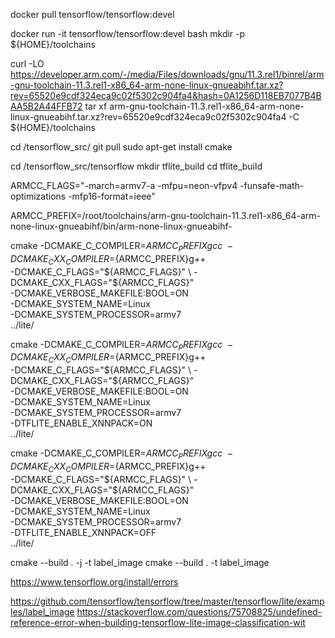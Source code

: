 
docker pull tensorflow/tensorflow:devel

docker run -it  tensorflow/tensorflow:devel bash
mkdir -p ${HOME}/toolchains


curl -LO https://developer.arm.com/-/media/Files/downloads/gnu/11.3.rel1/binrel/arm-gnu-toolchain-11.3.rel1-x86_64-arm-none-linux-gnueabihf.tar.xz?rev=65520e9cdf324eca9c02f5302c904fa4&hash=0A1256D118EB7077B4BAA5B2A44FFB72
tar xf arm-gnu-toolchain-11.3.rel1-x86_64-arm-none-linux-gnueabihf.tar.xz\?rev\=65520e9cdf324eca9c02f5302c904fa4 -C ${HOME}/toolchains

cd /tensorflow_src/
git pull 
sudo apt-get install cmake

cd /tensorflow_src/tensorflow
mkdir tflite_build
cd tflite_build

ARMCC_FLAGS="-march=armv7-a -mfpu=neon-vfpv4 -funsafe-math-optimizations -mfp16-format=ieee"

ARMCC_PREFIX=/root/toolchains/arm-gnu-toolchain-11.3.rel1-x86_64-arm-none-linux-gnueabihf/bin/arm-none-linux-gnueabihf-

cmake -DCMAKE_C_COMPILER=${ARMCC_PREFIX}gcc \
  -DCMAKE_CXX_COMPILER=${ARMCC_PREFIX}g++ \
  -DCMAKE_C_FLAGS="${ARMCC_FLAGS}" \
  -DCMAKE_CXX_FLAGS="${ARMCC_FLAGS}" \
  -DCMAKE_VERBOSE_MAKEFILE:BOOL=ON \
  -DCMAKE_SYSTEM_NAME=Linux \
  -DCMAKE_SYSTEM_PROCESSOR=armv7 \
  ../lite/

cmake -DCMAKE_C_COMPILER=${ARMCC_PREFIX}gcc \
  -DCMAKE_CXX_COMPILER=${ARMCC_PREFIX}g++ \
  -DCMAKE_C_FLAGS="${ARMCC_FLAGS}" \
  -DCMAKE_CXX_FLAGS="${ARMCC_FLAGS}" \
  -DCMAKE_VERBOSE_MAKEFILE:BOOL=ON \
  -DCMAKE_SYSTEM_NAME=Linux \
  -DCMAKE_SYSTEM_PROCESSOR=armv7 \
  -DTFLITE_ENABLE_XNNPACK=ON \
  ../lite/

cmake -DCMAKE_C_COMPILER=${ARMCC_PREFIX}gcc \
  -DCMAKE_CXX_COMPILER=${ARMCC_PREFIX}g++ \
  -DCMAKE_C_FLAGS="${ARMCC_FLAGS}" \
  -DCMAKE_CXX_FLAGS="${ARMCC_FLAGS}" \
  -DCMAKE_VERBOSE_MAKEFILE:BOOL=ON \
  -DCMAKE_SYSTEM_NAME=Linux \
  -DCMAKE_SYSTEM_PROCESSOR=armv7 \
  -DTFLITE_ENABLE_XNNPACK=OFF \
  ../lite/



cmake --build . -j -t label_image
cmake --build . -t label_image



https://www.tensorflow.org/install/errors


https://github.com/tensorflow/tensorflow/tree/master/tensorflow/lite/examples/label_image
https://stackoverflow.com/questions/75708825/undefined-reference-error-when-building-tensorflow-lite-image-classification-wit
